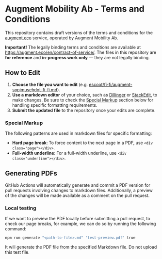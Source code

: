 # Augment Mobility Ab - Terms and Conditions

This repository contains draft versions of the terms and conditions for the [augment.eco](https://augment.eco) service, operated by Augment Mobility Ab.

**Important!** The legally binding terms and conditions are available at https://augment.eco/en/contract-of-service/. The files in this repository are **for reference** and **in-progress work only** — they are not legally binding.

## How to Edit

1. **Choose the file you want to edit** (e.g. [escoot/fi-fi/augment-sopimusehdot-fi-fi.md](./escoot/fi-fi/augment-sopimusehdot-fi-fi.md)).
2. **Use a markdown editor** of your choice, such as [Dillinger](https://dillinger.io) or [StackEdit](https://stackedit.io), to make changes. Be sure to check the [Special Markup](#special-markup) section below for handling specific formatting requirements.
3. **Submit the updated file** to the repository once your edits are complete.

### Special Markup

The following patterns are used in markdown files for specific formatting:

- **Hard page break**: To force content to the next page in a PDF, use `<div class="page"></div>`.
- **Full-width underline**: For a full-width underline, use `<div class="underline"></div>`.

## Generating PDFs

GitHub Actions will automatically generate and commit a PDF version for pull requests involving changes to markdown files. Additionally, a preview of the changes will be made available as a comment on the pull request.

### Local testing

If we want to preview the PDF locally before submitting a pull request, to check our page breaks, for example, we can do so by running the following command:
```bash
npm run generate "<path-to-file>.md" "test-preview.pdf" true
```
It will generate the PDF file from the specified Markdown file. Do not upload this test file.